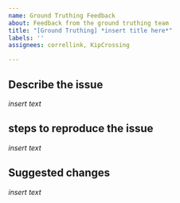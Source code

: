 ```yaml
---
name: Ground Truthing Feedback
about: Feedback from the ground truthing team
title: "[Ground Truthing] *insert title here*"
labels: ''
assignees: correllink, KipCrossing

---
```


## Describe the issue

*insert text*

## steps to reproduce the issue

*insert text*

## Suggested changes

*insert text*
